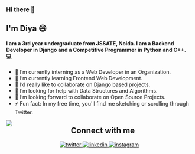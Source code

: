 ### Hi there 👋

## I'm Diya 😄
<!--
[![linkedin badge](https://img.shields.io/badge/diyajaiswal11-30302f?style=flat&logo=linkedin)](https://www.linkedin.com/in/diyajaiswal11)
[![twitter badge](https://img.shields.io/badge/@diyajaiswal_11-30302f?style=flat&logo=twitter)](https://twitter.com/diyajaiswal_11)
[![Gmail Badge](https://img.shields.io/badge/shubhijaiswal2000@gmail.com-30302f?style=flat&logo=Gmail&logoColor=red)](mailto:shubhijaiswal2000@gmail.com)
-->
#### I am a 3rd year undergraduate from JSSATE, Noida. I am a Backend Developer in Django and a Competitive Programmer in Python and C++. 💻

- 🔭 I’m currently interning as a Web Developer in an Organization.
- 🌱 I’m currently learning Frontend Web Development.
- 👯 I’d really like to collaborate on Django based projects.
- 🤔 I’m looking for help with Data Structures and Algorithms.
- 💬 I’m looking forward to collaborate on Open Source Projects.
- ⚡ Fun fact: In my free time, you'll find me sketching or scrolling through Twitter.


<img align="left" src="https://github-readme-stats.vercel.app/api?username=diyajaiswal11&show_icons=true&hide_border=false"/>


<h2 align="center" >Connect with me</h2>
<div align="center">
<a href="https://twitter.com/diyajaiswal_11" target="_blank">
<img src=https://img.shields.io/badge/twitter-%2300acee.svg?&style=for-the-badge&logo=twitter&logoColor=white alt=twitter style="margin-bottom: 5px;" />
</a>
<a href="https://www.linkedin.com/in/diyajaiswal11/" target="_blank">
<img src=https://img.shields.io/badge/linkedin-%231E77B5.svg?&style=for-the-badge&logo=linkedin&logoColor=white alt=linkedin style="margin-bottom: 5px;" />
</a>
<a href="mailto:shubhijaiswal2000@gmail.com/?hl=en" target="_blank">
<img src=https://img.shields.io/badge/gmail-%23000000.svg?&style=for-the-badge&logo=gmail&logoColor=red alt=instagram style="margin-bottom: 5px;" />
</a> 
</div>  
